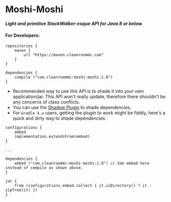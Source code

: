 # Moshi-Moshi

***Light and primitive StackWalker-esque API for Java 8 or below.***

#### For Developers:

```
repositories {
    maven {
        url "https://maven.cleanroommc.com"
    }
}

dependencies {
    compile ("com.cleanroommc:moshi-moshi:1.0")
}
```

- Recommended way to use this API is to shade it into your own application/jar. This API won't really update, therefore there shouldn't be any concerns of class conflicts.
- You can use the [Shadow Plugin](https://github.com/johnrengelman/shadow) to shade dependencies.
- For `Gradle 4.x` users, getting the plugin to work might be fiddly, here's a quick and dirty way to shade dependencies:

```
configurations {
    embed
    implementation.extendsFrom(embed)
}

...

dependencies {
    embed ("com.cleanroommc:moshi-moshi:1.0") // See embed here instead of compile as shown above.
}

jar {
    from (configurations.embed.collect { it.isDirectory() ? it : zipTree(it) })
}
```
